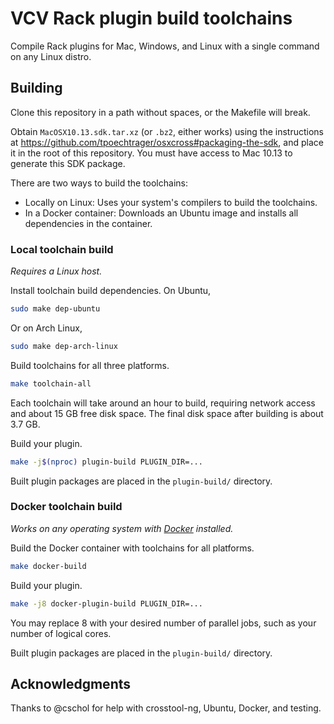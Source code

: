 # VCV Rack plugin build toolchains

Compile Rack plugins for Mac, Windows, and Linux with a single command on any Linux distro.

## Building

Clone this repository in a path without spaces, or the Makefile will break.

Obtain `MacOSX10.13.sdk.tar.xz` (or `.bz2`, either works) using the instructions at https://github.com/tpoechtrager/osxcross#packaging-the-sdk, and place it in the root of this repository.
You must have access to Mac 10.13 to generate this SDK package.

There are two ways to build the toolchains:
- Locally on Linux: Uses your system's compilers to build the toolchains.
- In a Docker container: Downloads an Ubuntu image and installs all dependencies in the container.

### Local toolchain build

*Requires a Linux host.*

Install toolchain build dependencies.
On Ubuntu,
```bash
sudo make dep-ubuntu
```
Or on Arch Linux,
```bash
sudo make dep-arch-linux
```

Build toolchains for all three platforms.
```bash
make toolchain-all
```
Each toolchain will take around an hour to build, requiring network access and about 15 GB free disk space.
The final disk space after building is about 3.7 GB.

Build your plugin.
```bash
make -j$(nproc) plugin-build PLUGIN_DIR=...
```

Built plugin packages are placed in the `plugin-build/` directory.

### Docker toolchain build

*Works on any operating system with [Docker](https://www.docker.com/) installed.*

Build the Docker container with toolchains for all platforms.
```bash
make docker-build
```

Build your plugin.
```bash
make -j8 docker-plugin-build PLUGIN_DIR=...
```
You may replace 8 with your desired number of parallel jobs, such as your number of logical cores.

Built plugin packages are placed in the `plugin-build/` directory.

## Acknowledgments

Thanks to @cschol for help with crosstool-ng, Ubuntu, Docker, and testing.
